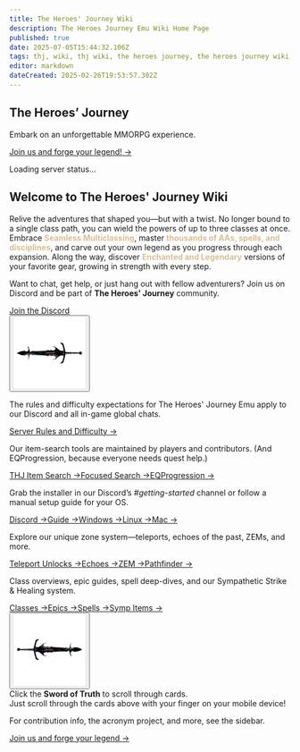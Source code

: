 ```yaml
---
title: The Heroes' Journey Wiki
description: The Heroes Journey Emu Wiki Home Page
published: true
date: 2025-07-05T15:44:32.106Z
tags: thj, wiki, thj wiki, the heroes journey, the heroes journey wiki, thj emu, thj emu wiki, heroes journey wiki, the heroes journey emu wiki, wiki thj, wiki heroes journey
editor: markdown
dateCreated: 2025-02-26T19:53:57.302Z
---
```


<section class="frontpage-hero">
  <div class="hero-overlay">
    <div class="hero-content">
      <h1>The Heroes’ Journey</h1>
      <p>Embark on an unforgettable MMORPG experience.</p><p></p>
      <a href="https://heroesjourneyemu.com" class="cta-button hero-button">Join us and forge your legend! →</a>
    </div>
  </div>
</section><p></p>
<div id="server-status">Loading server status...</div>
<section class="wiki-hero-section">
  <div class="wiki-hero-textbox">
    <h1 class="wiki-hero-title"> Welcome to The Heroes' Journey Wiki</h1>
    <p class="wiki-hero-subtitle">Relive the adventures that shaped you—but with a twist. No longer bound to a single class path, you can wield the powers of up to three classes at once. Embrace <span style="color:#d8bf95"><strong>Seamless Multiclassing</strong></span>, master <span style="color:#d8bf95"><strong>thousands of AAs, spells, and disciplines</strong></span>, and carve out your own legend as you progress through each expansion. Along the way, discover <span style="color:#d8bf95"><strong>Enchanted and Legendary</strong></span> versions of your favorite gear, growing in strength with every step.</p>
<div class="discord-blurb"> <p>Want to chat, get help, or just hang out with fellow adventurers? Join us on Discord and be part of <strong>The Heroes' Journey</strong> community.</p><p></p> <a href="https://discord.com/invite/heroesjourney" target="_blank" class="discord-button">Join the Discord</a> </div>
  </div>
</section>
<!-- ─────────── Topic-card Carousel ─────────── -->
<section class="frontpage-section">
  <div class="topic-carousel">
    <button class="carousel-btn prev"><img src="/carousel_left_sot.png" alt="Previous" class="carousel-arrow"></button>
    <div class="carousel-track">
      <div class="topic-card rules">
        <div class="topic-text">
          <p class="topic-description">The rules and difficulty expectations for The Heroes' Journey Emu apply to our Discord and all in-game global chats.</p><p></p>
          <div class="topic-cta"><a href="/rules" class="cta-button">Server Rules and Difficulty →</a></div>
        </div>
      </div>
      <div class="topic-card items">
        <div class="topic-text">
          <p class="topic-description">Our item-search tools are maintained by players and contributors. (And EQProgression, because everyone needs quest help.)</p><p></p>
          <div class="topic-cta"><a href="https://info.heroesjourneyemu.com" class="cta-button">THJ Item Search →</a><a href="https://eqdb.net/" class="cta-button">Focused Search →</a><a href="https://www.eqprogression.com/" class="cta-button">EQProgression →</a></div>
        </div>
      </div>
      <div class="topic-card start">
        <div class="topic-text">
          <p class="topic-description">Grab the installer in our Discord’s <em>#getting-started</em> channel or follow a manual setup guide for your OS.</p><p></p>
          <div class="topic-cta"><a href="https://discord.com/servers/the-heroes-journey-1204418766318862356" class="cta-button">Discord →</a><a href="/getting-started" class="cta-button">Guide →</a><a href="/getting-started/installation-guide" class="cta-button">Windows →</a><a href="/getting-started/linux" class="cta-button">Linux →</a><a href="/getting-started/mac" class="cta-button">Mac →</a></div>
        </div>
      </div>
      <div class="topic-card zones">
        <div class="topic-text">
          <p class="topic-description">Explore our unique zone system—teleports, echoes of the past, ZEMs, and more.</p><p></p>
          <div class="topic-cta"><a href="/exploration-and-combat/teleport" class="cta-button">Teleport Unlocks →</a><a href="/exploration-and-combat/echo-of-the-past" class="cta-button">Echoes →</a><a href="/exploration-and-combat/zem" class="cta-button">ZEM →</a><a href="/exploration-and-combat/zone-guide" class="cta-button">Pathfinder →</a></div>
        </div>
      </div>
      <div class="topic-card combat">
        <div class="topic-text">
          <p class="topic-description">Class overviews, epic guides, spell deep-dives, and our Sympathetic Strike &amp; Healing system.</p><p></p>
          <div class="topic-cta"><a href="/classes-and-abilities" class="cta-button">Classes →</a><a href="/equipment-guide/epics" class="cta-button">Epics →</a><a href="/classes-and-abilities/spells-and-abilities" class="cta-button">Spells →</a><a href="/equipment-guide/symp-items" class="cta-button">Symp Items →</a></div>
        </div>
      </div>
    </div>
    <button class="carousel-btn next"><img src="/carousel_right_sot.png" alt="Next" class="carousel-arrow"></button>
  </div>
</section>
<div class="scroll-instruction desktop-only">Click the <strong>Sword of Truth</strong> to scroll through cards.</div>
<div class="scroll-instruction mobile-only">Just scroll through the cards above with your finger on your mobile device!</div>
<section class="frontbottompage-hero">
  <div class="hero-overlay">
    <div class="hero-content">
      <p>For contribution info, the acronym project, and more, see the sidebar.</p><p></p>
      <a href="https://heroesjourneyemu.com" class="cta-button hero-button">Join us and forge your legend →</a>
    </div>
  </div>
</section>
<!-- Google tag (gtag.js) -->
<script async src="https://www.googletagmanager.com/gtag/js?id=G-MVCP8JH19G"></script>
<script>
  window.dataLayer = window.dataLayer || [];
  function gtag(){dataLayer.push(arguments);}
  gtag('js', new Date());
  gtag('config', 'G-MVCP8JH19G');
</script>
